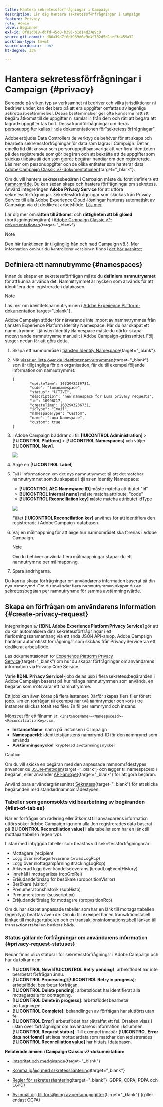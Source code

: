 ```yaml
---
title: Hantera sekretessförfrågningar i Campaign
description: Lär dig hantera sekretessförfrågningar i Campaign
feature: Privacy
role: Admin
level: Beginner
exl-id: 0f81d318-dbfd-45c8-b391-b1d14d23e9c8
source-git-commit: d80a39d7f0df939d0e9e3f782d5d9aef3d459a32
workflow-type: tm+mt
source-wordcount: '957'
ht-degree: 33%

---
```


# Hantera sekretessförfrågningar i Campaign {#privacy}

Beroende på vilken typ av verksamhet ni bedriver och vilka jurisdiktioner ni bedriver under, kan det bero på att era uppgifter omfattas av lagenliga sekretessbestämmelser. Dessa bestämmelser ger ofta kunderna rätt att begära åtkomst till de uppgifter ni samlar in från dem och rätt att begära att lagrade uppgifter tas bort. Dessa kundförfrågningar om deras personuppgifter kallas i hela dokumentationen för&quot;sekretessförfrågningar&quot;.

Adobe erbjuder Data Controllers de verktyg de behöver för att skapa och bearbeta sekretessförfrågningar för data som lagras i Campaign. Det är emellertid ditt ansvar som personuppgiftsansvariga att verifiera identiteten på den registrerade som gör begäran och att bekräfta att de uppgifter som skickas tillbaka till den som gjorde begäran handlar om den registrerade. Läs mer om personuppgifter och de olika entiteter som hanterar data i [Adobe Campaign Classic v7-dokumentationen](https://experienceleague.adobe.com/docs/campaign-classic/using/getting-started/privacy/privacy-and-recommendations.html?lang=sv-SE#personal-data){target="_blank"}.


Om du vill hantera sekretessbegäran i Campaign måste du först [definiera ett namnområde](#namespaces). Du kan sedan skapa och hantera förfrågningar om sekretess. Använd integreringen **Adobe Privacy Service** för att utföra sekretessförfrågningar. Sekretessförfrågningar som skickas från Privacy Service till alla Adobe Experience Cloud-lösningar hanteras automatiskt av Campaign via ett dedikerat arbetsflöde. [Läs mer](#create-privacy-request)

Lär dig mer om **rätten till åtkomst** och **rättigheten att bli glömd** (borttagningsbegäran) i [Adobe Campaign Classic v7-dokumentationen](https://experienceleague.adobe.com/docs/campaign-classic/using/getting-started/privacy/privacy-management.html?lang=sv-SE#right-access-forgotten){target="_blank"}.


>[!NOTE]
>
>Den här funktionen är tillgänglig från och med Campaign v8.3. Mer information om hur du kontrollerar versionen finns i [det här avsnittet](compatibility-matrix.md#how-to-check-your-campaign-version-and-buildversion)

## Definiera ett namnutrymme {#namespaces}

Innan du skapar en sekretessförfrågan måste du **definiera namnutrymmet** för att kunna använda det. Namnutrymmet är nyckeln som används för att identifiera den registrerade i databasen.

>[!NOTE]
>
>Läs mer om identitetsnamnutrymmen i [Adobe Experience Platform-dokumentation](https://experienceleague.adobe.com/docs/experience-platform/identity/namespaces.html?lang=sv){target="_blank"}.

Adobe Campaign stöder för närvarande inte import av namnutrymmen från tjänsten Experience Platform Identity Namespace. När du har skapat ett namnutrymme i tjänsten Identity Namespace måste du därför skapa motsvarande namnutrymme manuellt i Adobe Campaign-gränssnittet. Följ stegen nedan för att göra detta.

<!--v7?
Three namespaces are available out-of-the-box: email, phone and mobile phone. If you need a different namespace (a recipient custom field, for example), you can create a new one from **[!UICONTROL Administration]** > **[!UICONTROL Platform]** > **[!UICONTROL Namespaces]**.

>[!NOTE]
>
>For optimal performance, it is recommended to use out-of-the-box namespaces.
-->

1. Skapa ett namnområde i [tjänsten Identity Namespace](https://developer.adobe.com/experience-platform-apis/references/identity-service/#tag/Identity-Namespace){target="_blank"}.

1. När [visar en lista över de identitetsnamnutrymmen](https://developer.adobe.com/experience-platform-apis/references/identity-service/#operation/getIdNamespaces){target="_blank"} som är tillgängliga för din organisation, får du till exempel följande information om namnutrymmet:

   ```
   {
           "updateTime": 1632903236731,
           "code": "lumanamespace",
           "status": "ACTIVE",
           "description": "new namespace for Luma privacy requests",
           "id": 10998717,
           "createTime": 1632903236731,
           "idType": "Email",
           "namespaceType": "Custom",
           "name": "Luma Namespace",
           "custom": true
   }
   ```

1. I Adobe Campaign bläddrar du till **[!UICONTROL Administration]** > **[!UICONTROL Platform]** > **[!UICONTROL Namespaces]** och väljer **[!UICONTROL New]**.

   ![](assets/privacy-namespaces-new.png)

1. Ange en **[!UICONTROL Label]**.

1. Fyll i informationen om det nya namnutrymmet så att det matchar namnutrymmet som du skapade i tjänsten Identity Namespace:

   * **[!UICONTROL AEC Namespace ID]** måste matcha attributet &quot;id&quot;
   * **[!UICONTROL Internal name]** måste matcha attributet &quot;code&quot;
   * **[!UICONTROL Reconciliation key]** måste matcha attributet idType

   ![](assets/privacy-namespaces-details.png)

   Fältet **[!UICONTROL Reconciliation key]** används för att identifiera den registrerade i Adobe Campaign-databasen.

1. Välj en målmappning <!--(**[!UICONTROL Recipients]**, **[!UICONTROL Real time event]** or **[!UICONTROL Subscriptions]**)--> för att ange hur namnområdet ska förenas i Adobe Campaign.

   >[!NOTE]
   >
   >Om du behöver använda flera målmappningar skapar du ett namnutrymme per målmappning.

1. Spara ändringarna.

Du kan nu skapa förfrågningar om användarens information baserat på din nya namnrymd. Om du använder flera namnutrymmen skapar du en sekretessbegäran per namnutrymme för samma avstämningsvärde.

## Skapa en förfrågan om användarens information {#create-privacy-request}

Integreringen av **[!DNL Adobe Experience Platform Privacy Service]** gör att du kan automatisera dina sekretessförfrågningar i ett flerlösningssammanhang via ett enda JSON API-anrop. Adobe Campaign hanterar automatiskt förfrågningar som skickas från Privacy Service via ett dedikerat arbetsflöde.

Läs dokumentationen för [Experience Platform Privacy Service](https://experienceleague.adobe.com/docs/experience-platform/privacy/home.html?lang=sv){target="_blank"} om hur du skapar förfrågningar om användarens information via Privacy Core Service.

Varje **[!DNL Privacy Service]**-jobb delas upp i flera sekretessbegäranden i Adobe Campaign baserat på hur många namnutrymmen som används, en begäran som motsvarar ett namnutrymme.

Ett jobb kan även köras på flera instanser. Därför skapas flera filer för ett jobb. Om en förfrågan till exempel har två namnrymder och körs i tre instanser skickas totalt sex filer. En fil per namnrymd och instans.

Mönstret för ett filnamn är: `<InstanceName>-<NamespaceId>-<ReconciliationKey>.xml`

* **InstanceName**: namn på instansen i Campaign
* **NamespaceId**: identitetstjänstens namnrymd-ID för den namnrymd som används
* **Avstämningsnyckel**: krypterad avstämningsnyckel

>[!CAUTION]
>
>Om du vill skicka en begäran med den anpassade namnområdestypen använder du [JSON-metoden](https://experienceleague.adobe.com/docs/experience-platform/privacy/ui/user-guide.html?lang=sv#json){target="_blank"} och lägger till namespaceId i begäran, eller använder [API-anropet](https://experienceleague.adobe.com/docs/experience-platform/privacy/api/privacy-jobs.html?lang=sv#access-delete){target="_blank"} för att göra begäran.
>
>Använd bara användargränssnittet [Sekretess](https://experienceleague.adobe.com/docs/experience-platform/privacy/ui/user-guide.html?lang=sv#request-builder){target="_blank"} för att skicka begäranden med standardnamnområdestypen.

### Tabeller som genomsökts vid bearbetning av begäranden {#list-of-tables}

När en förfrågan om radering eller åtkomst till användarens information utförs söker Adobe Campaign igenom alla den registrerades data baserat på **[!UICONTROL Reconciliation value]** i alla tabeller som har en länk till mottagartabellen (egen typ).

Listan med inbyggda tabeller som beaktas vid sekretessförfrågningar är:

* Mottagare (recipient)
* Logg över mottagarleverans (broadLogRcp)
* Logg över mottagarspårning (trackingLogRcp)
* Arkiverad logg över händelseleverans (broadLogEventHistory)
* Innehåll i mottagarlista (rcpGrpRel)
* Erbjudandeförslag för besökare (propositionVisitor)
* Besökare (visitor)
* Prenumerationshistorik (subHisto)
* Prenumerationer (subscription)
* Erbjudandeförslag för mottagare (propositionRcp)

Om du har skapat anpassade tabeller som har en länk till mottagartabellen (egen typ) beaktas även de. Om du till exempel har en transaktionstabell länkad till mottagartabellen och en transaktionsinformationstabell länkad till transaktionstabellen beaktas båda.
<!--
>[!CAUTION]
>
>If you perform Privacy batch requests using profile deletion workflows, please take into consideration the following remarks:
>* Profile deletion via workflows do not process children tables.
>* You need to handle the deletion for all the children tables.
>* Adobe recommends that you create an ETL workflow that add the lines to delete in the Privacy Access table and let the **[!UICONTROL Delete privacy requests data]** workflow perform the deletion. We suggest to limit to 200 profiles per day to delete for performance reasons.-->

### Status gällande förfrågningar om användarens information {#privacy-request-statuses}

Nedan finns olika statusar för sekretessförfrågningar i Adobe Campaign och hur du tolkar dem:

* **[!UICONTROL New]**/**[!UICONTROL Retry pending]**: arbetsflödet har inte bearbetat förfrågan ännu.
* **[!UICONTROL Processing]**/**[!UICONTROL Retry in progress]**: arbetsflödet bearbetar förfrågan.
* **[!UICONTROL Delete pending]**: arbetsflödet har identifierat alla mottagardata för borttagning.
* **[!UICONTROL Delete in progress]**: arbetsflödet bearbetar borttagningen.
* **[!UICONTROL Complete]**: behandlingen av förfrågan har slutförts utan fel.
* **[!UICONTROL Error]**: arbetsflödet har påträffat ett fel. Orsaken visas i listan över förfrågningar om användarens information i kolumnen **[!UICONTROL Request status]**. Till exempel innebär **[!UICONTROL Error data not found]** att inga mottagardata som matchar den registrerades **[!UICONTROL Reconciliation value]** har hittats i databasen.

**Relaterade ämnen i Campaign Classic v7-dokumentation:**

* [Integritet och medgivande](https://experienceleague.adobe.com/docs/campaign-classic/using/getting-started/privacy/privacy-and-recommendations.html?lang=sv-SE){target="_blank"}

* [Komma igång med sekretesshantering](https://experienceleague.adobe.com/docs/campaign-classic/using/getting-started/privacy/privacy-management.html?lang=sv){target="_blank"}

* [Regler för sekretesshantering](https://experienceleague.adobe.com/docs/campaign-classic/using/getting-started/privacy/privacy-management.html?lang=sv-SE#privacy-management-regulations){target="_blank"} (GDPR, CCPA, PDPA och LGPD)

* [Avanmäl dig till försäljning av personuppgifter](https://experienceleague.adobe.com/docs/campaign-classic/using/getting-started/privacy/privacy-requests/privacy-requests-ccpa.html?lang=sv-SE){target="_blank"} (gäller endast CCPA)
